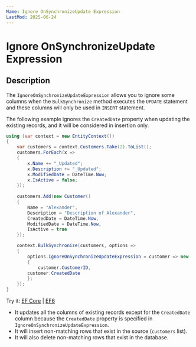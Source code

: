 ```yaml
---
Name: Ignore OnSynchronizeUpdate Expression
LastMod: 2025-06-24
---
```


# Ignore OnSynchronizeUpdate Expression

## Description

The `IgnoreOnSynchronizeUpdateExpression` allows you to ignore some columns when the `BulkSynchronize` method executes the `UPDATE` statement and these columns will only be used in `INSERT` statement.

The following example ignores the `CreatedDate` property when updating the existing records, and it will be considered in insertion only.

```csharp
using (var context = new EntityContext())
{
    var customers = context.Customers.Take(2).ToList();
    customers.ForEach(x => 
    { 
        x.Name += "_Updated"; 
        x.Description += "_Updated"; 
        x.ModifiedDate = DateTime.Now; 
        x.IsActive = false; 
    });
	
    customers.Add(new Customer() 
    { 
        Name = "Alexander", 
        Description = "Description of Alexander", 
        CreatedDate = DateTime.Now, 
        ModifiedDate = DateTime.Now, 
        IsActive = true 
    });

    context.BulkSynchronize(customers, options => 
    {
        options.IgnoreOnSynchronizeUpdateExpression = customer => new 
        {
            customer.CustomerID,  
	    customer.CreatedDate
        };
    });
}
```

Try it: [EF Core](https://dotnetfiddle.net/kXoLcy) | [EF6](https://dotnetfiddle.net/ebEAZa)

 - It updates all the columns of existing records except for the `CreatedDate` column because the `CreatedDate` property is specified in `IgnoreOnSynchronizeUpdateExpression`. 
 - It will insert non-matching rows that exist in the source (`customers` list).
 - It will also delete non-matching rows that exist in the database.
